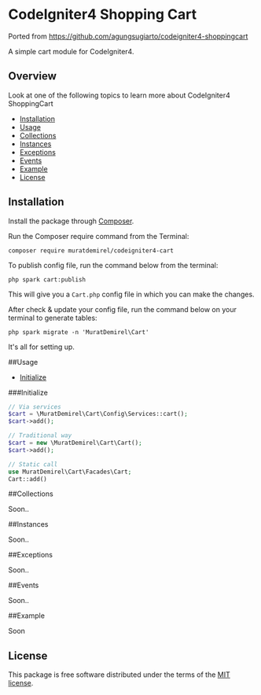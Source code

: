 # CodeIgniter4 Shopping Cart

Ported from https://github.com/agungsugiarto/codeigniter4-shoppingcart

A simple cart module for CodeIgniter4.



## Overview
Look at one of the following topics to learn more about CodeIgniter4 ShoppingCart

* [Installation](#installation)
* [Usage](#usage)
* [Collections](#collections)
* [Instances](#instances)
* [Exceptions](#exceptions)
* [Events](#events)
* [Example](#example)
* [License](#license)



## Installation

Install the package through [Composer](http://getcomposer.org/).

Run the Composer require command from the Terminal:

    composer require muratdemirel/codeigniter4-cart

To publish config file, run the command below from the terminal:

    php spark cart:publish

This will give you a `Cart.php` config file in which you can make the changes.

After check & update your config file, run the command below on your terminal to generate tables:

    php spark migrate -n 'MuratDemirel\Cart'

It's all for setting up.

##Usage

- [Initialize](#initialize)

###Initialize

```php
// Via services
$cart = \MuratDemirel\Cart\Config\Services::cart();
$cart->add();

// Traditional way
$cart = new \MuratDemirel\Cart\Cart();
$cart->add();

// Static call
use MuratDemirel\Cart\Facades\Cart;
Cart::add()
```

##Collections

Soon..

##Instances

Soon..

##Exceptions

Soon..

##Events

Soon..

##Example

Soon

## License

This package is free software distributed under the terms of the [MIT license](LICENSE.md).